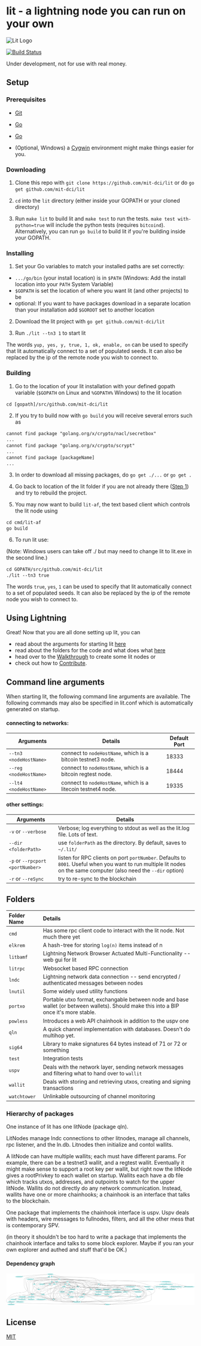 # lit - a lightning node you can run on your own

![Lit Logo](litlogo145.png)

[![Build Status](http://hubris.media.mit.edu:8080/job/lit-PR/badge/icon)](http://hubris.media.mit.edu:8080/job/lit-PR/)

Under development, not for use with real money.

## Setup

### Prerequisites

- [Git](https://git-scm.com/)
- [Go](https://golang.org/doc/install)

- [Go](https://golang.org/doc/install)

- (Optional, Windows) a [Cygwin](https://cygwin.com/install.html) environment might make things easier for you.

### Downloading

1. Clone this repo with `git clone https://github.com/mit-dci/lit` or do `go get github.com/mit-dci/lit`

2. `cd` into the `lit` directory (either inside your GOPATH or your cloned directory)

3. Run `make lit` to build lit and `make test` to run the tests. `make test with-python=true` will include the python tests (requires `bitcoind`). Alternatively, you can run `go build` to build lit if you're building inside your GOPATH.

### Installing

1. Set your Go variables to match your installed paths are set correctly:
- `.../go/bin` (your install location) is in `$PATH` (Windows: Add the install location into your `PATH` System Variable)
- `$GOPATH` is set the location of where you want lit (and other projects) to be
-  optional: If you want to have packages download in a separate location than your installation add `$GOROOT` set to another location

2. Download the lit project with `go get github.com/mit-dci/lit`

4. Run `./lit --tn3 1` to start lit

The words `yup, yes, y, true, 1, ok, enable, on` can be used to specify that lit automatically connect to a set of populated seeds. It can also be replaced by the ip of the remote node you wish to connect to.

### Building

1. Go to the location of your lit installation with your defined gopath variable (`$GOPATH` on Linux and `%GOPATH%` Windows) to the lit location

```
cd [gopath]/src/github.com/mit-dci/lit
```

2. If you try to build now with `go build` you will receive several errors such as

```
cannot find package "golang.org/x/crypto/nacl/secretbox"
...
cannot find package "golang.org/x/crypto/scrypt"
...
cannot find package [packageName]
...
```

3. In order to download all missing packages, do `go get ./...` or `go get .`

4. Go back to location of the lit folder if you are not already there ([Step 1](#building)) and try to rebuild the project.

5. You may now want to build `lit-af`, the text based client which controls the lit node using

```
cd cmd/lit-af
go build
```

6. To run lit use:

(Note: Windows users can take off ./ but may need to change lit to lit.exe in the second line.)

```
cd GOPATH/src/github.com/mit-dci/lit
./lit --tn3 true
```

The words `true`, `yes`, `1` can be used to specify that lit automatically connect to a set of populated seeds. It can also be replaced by the ip of the remote node you wish to connect to.

## Using Lightning

Great! Now that you are all done setting up lit, you can
- read about the arguments for starting lit [here](#command-line-arguments)
- read about the folders for the code and what does what [here](#folders)
- head over to the [Walkthrough](./WALKTHROUGH.md) to create some lit nodes or
- check out how to [Contribute](./CONTRIBUTING.md).

## Command line arguments

When starting lit, the following command line arguments are available. The following commands may also be specified in lit.conf which is automatically generated on startup.

#### connecting to networks:

| Arguments                   | Details                                                      | Default Port  |
| --------------------------- |--------------------------------------------------------------| ------------- |
| `--tn3 <nodeHostName>`      | connect to `nodeHostName`, which is a bitcoin testnet3 node. | 18333         |
| `--reg <nodeHostName>`      | connect to `nodeHostName`, which is a bitcoin regtest node.  | 18444         |
| `--lt4 <nodeHostName>`      | connect to `nodeHostName`, which is a litecoin testnet4 node.| 19335         |

#### other settings:

| Arguments                   | Details                                                      |
| --------------------------- |--------------------------------------------------------------|
| `-v` or `--verbose`         | Verbose; log everything to stdout as well as the lit.log file.  Lots of text.|
| `--dir <folderPath>`        | use `folderPath` as the directory.  By default, saves to `~/.lit/` |
| `-p` or `--rpcport <portNumber>` | listen for RPC clients on port `portNumber`.  Defaults to `8001`.  Useful when you want to run multiple lit nodes on the same computer (also need the `--dir` option) |
| `-r` or `--reSync`          | try to re-sync to the blockchain |

## Folders

| Folder Name  | Details                                                                                                                                  |
|:-------------|:-----------------------------------------------------------------------------------------------------------------------------------------|
| `cmd`        | Has some rpc client code to interact with the lit node.  Not much there yet                                                              |
| `elkrem`     | A hash-tree for storing `log(n)` items instead of n                                                                                      |
| `litbamf`    | Lightning Network Browser Actuated Multi-Functionality -- web gui for lit                                                                |
| `litrpc`     | Websocket based RPC connection                                                                                                           |
| `lndc`       | Lightning network data connection -- send encrypted / authenticated messages between nodes                                               |
| `lnutil`     | Some widely used utility functions                                                                                                       |
| `portxo`     | Portable utxo format, exchangable between node and base wallet (or between wallets).  Should make this into a BIP once it's more stable. |
| `powless`    | Introduces a web API chainhook in addition to the uspv one                                                                               |
| `qln`        | A quick channel implementation with databases.  Doesn't do multihop yet.                                                                 |
| `sig64`      | Library to make signatures 64 bytes instead of 71 or 72 or something                                                                     |
| `test`       | Integration tests                                                                                                                        |
| `uspv`       | Deals with the network layer, sending network messages and filtering what to hand over to `wallit`                                       |
| `wallit`     | Deals with storing and retrieving utxos, creating and signing transactions                                                               |
| `watchtower` | Unlinkable outsourcing of channel monitoring                                                                                             |

### Hierarchy of packages

One instance of lit has one litNode (package qln).

LitNodes manage lndc connections to other litnodes, manage all channels, rpc listener, and the ln.db.  Litnodes then initialize and contol wallits.

A litNode can have multiple wallits; each must have different params.  For example, there can be a testnet3 wallit, and a regtest wallit.  Eventually it might make sense to support a root key per wallit, but right now the litNode gives a rootPrivkey to each wallet on startup.  Wallits each have a db file which tracks utxos, addresses, and outpoints to watch for the upper litNode.  Wallits do not directly do any network communication.  Instead, wallits have one or more chainhooks; a chainhook is an interface that talks to the blockchain.

One package that implements the chainhook interface is uspv.  Uspv deals with headers, wire messages to fullnodes, filters, and all the other mess that is contemporary SPV.

(in theory it shouldn't be too hard to write a package that implements the chainhook interface and talks to some block explorer.  Maybe if you ran your own explorer and authed and stuff that'd be OK.)

#### Dependency graph

![Dependency Graph](deps-2018-06-19.png)

## License

[MIT](https://github.com/mit-dci/lit/blob/master/LICENSE)
